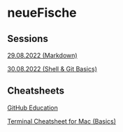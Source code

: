 #  neueFische

## Sessions

[29.08.2022 (Markdown)](sessions/29-08-2022.md)

[30.08.2022 (Shell & Git Basics)](sessions/30-08-2022.md)

## Cheatsheets

[GitHub Education](https://education.github.com/git-cheat-sheet-education.pdf)

[Terminal Cheatsheet for Mac (Basics)](https://github.com/0nn0/terminal-mac-cheatsheet/blob/master/README.markdown)